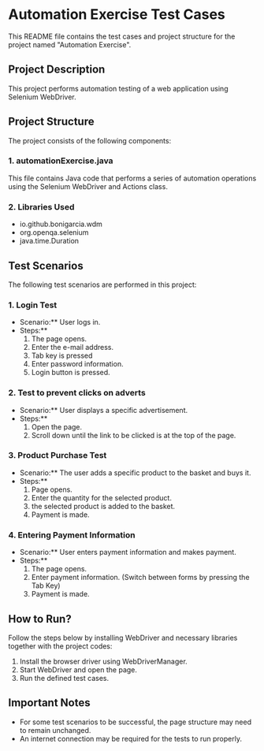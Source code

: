 # Automation Exercise Test Cases

This README file contains the test cases and project structure for the project named "Automation Exercise".

## Project Description

This project performs automation testing of a web application using Selenium WebDriver.

## Project Structure

The project consists of the following components:

### 1. automationExercise.java

This file contains Java code that performs a series of automation operations using the Selenium WebDriver and Actions class.

### 2. Libraries Used

- io.github.bonigarcia.wdm
- org.openqa.selenium
- java.time.Duration

## Test Scenarios

The following test scenarios are performed in this project:

### 1. Login Test

- Scenario:** User logs in.
- Steps:**
  1. The page opens.
  2. Enter the e-mail address.
  3. Tab key is pressed
  4. Enter password information.
  5. Login button is pressed.

### 2. Test to prevent clicks on adverts

- Scenario:** User displays a specific advertisement.
- Steps:**
  1. Open the page.
  2. Scroll down until the link to be clicked is at the top of the page.

### 3. Product Purchase Test

- Scenario:** The user adds a specific product to the basket and buys it.
- Steps:**
  1. Page opens.
  2. Enter the quantity for the selected product.
  2. the selected product is added to the basket.
  3. Payment is made.

### 4. Entering Payment Information

- Scenario:** User enters payment information and makes payment.
- Steps:**
  1. The page opens.
  2. Enter payment information. (Switch between forms by pressing the Tab Key)
  3. Payment is made.

## How to Run?

Follow the steps below by installing WebDriver and necessary libraries together with the project codes:

1. Install the browser driver using WebDriverManager.
2. Start WebDriver and open the page.
3. Run the defined test cases.

## Important Notes

- For some test scenarios to be successful, the page structure may need to remain unchanged.
- An internet connection may be required for the tests to run properly.


